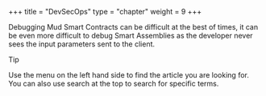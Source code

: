 +++
title = "DevSecOps"
type = "chapter"
weight = 9
+++

Debugging Mud Smart Contracts can be difficult at the best of times, it can be even more difficult to debug Smart Assemblies as the developer never sees the input parameters sent to the client.

> [!TIP]
> Use the menu on the left hand side to find the article you are looking for. You can also use search at the top to search for specific terms.